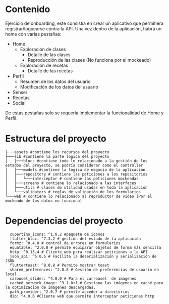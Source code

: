 # Contenido
Ejercicio de onboarding, este consistía en crear un aplicativo que permitiera registrar/loguearse contra la API. Una vez dentro de la aplicación, habrá un home con varias pestañas:

- Home
    - Exploración de clases
        - Detalle de las clases
        - Reproducción de las clases (No funciona por el mockeado)
    - Exploración de recetas
        - Detalle de las recetas
- Perfil
    - Resumen de los datos del usuario
    - Modificación de los datos del usuario 
- Sensei
- Recetas
- Social

De estas pestañas solo se requería implementar la funcionalidad de Home y Perfil.


# Estructura del proyecto

```
├───assets #contiene los recursos del proyecto
├───lib #contiene la parte lógica del proyecto
│   ├───blocs #contiene todo lo relacionado a la gestión de los estados del proyecto, se podría considerar como el controller
│   ├───models #contiene la lógica de negocio de la aplicación
│   ├───repository # contiene las peticiones a los repositorios
│   │   └───interceptor # contiene las peticiones mockeadas
│   ├───screens # contiene lo relacionado a las interfaces
│   ├───utils # clases de utilidad usadas en toda la aplicación
│   └───validators # reglas de validación de los formularios
└───web # contiene lo relacionado al reproductor de vídeo (Por el mockeado de los datos no funciona) 
```
# Dependencias del proyecto

```
  cupertino_icons: ^1.0.2 #paquete de iconos
  flutter_bloc: ^7.3.2 # gestión del estado de la aplicación
  formz: ^0.4.0 # control de errores en formularios
  equatable: ^2.0.0 # permite equiparar objetos de forma más sencilla
  http: ^0.13.4 # Cliente web para realizar peticiones a la API
  json_api: ^5.0.5 # Facilita la deserialización y serialización de JSON
  fluttertoast: ^8.0.8 # Permite mostrar toast
  shared_preferences: ^2.0.8 # Gestión de preferencias de usuario en local
  carousel_slider: ^4.0.0 # Para el carrousel  de imagenes
  cached_network_image: ^3.1.0+1 # Gestiona las imágenes en caché para la optimización de imagenes descargadas.
  path_provider: ^2.0.7 # permite acceder a directorios
  dio: ^4.0.6 #Cliente web que permite interceptar peticiones http
```